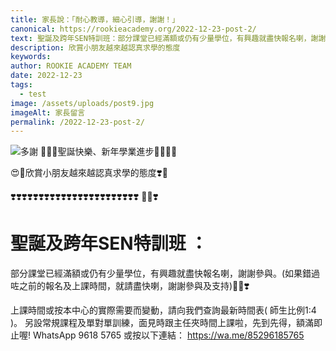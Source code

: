 ```yaml
---
title: 家長說：「耐心教導，細心引導，謝謝！」
canonical: https://rookieacademy.org/2022-12-23-post-2/
text: 聖誕及跨年SEN特訓班：部分課堂已經滿額或仍有少量學位，有興趣就盡快報名喇，謝謝參與。(如果錯過咗之前的報名及上課時間，就請盡快喇，謝謝參與及支持)
description: 欣賞小朋友越來越認真求學的態度
keywords: 
author: ROOKIE ACADEMY TEAM
date: 2022-12-23
tags:
  - test
image: /assets/uploads/post9.jpg
imageAlt: 家長留言
permalink: /2022-12-23-post-2/
---
```

![多謝](/assets/uploads/posta.jpg)
🥰🎅🏻聖誕快樂、新年學業進步🧸👶🏼📝

😍💞欣賞小朋友越來越認真求學的態度❣️💖

❣️❣️❣️❣️❣️❣️❣️❣️❣️❣️❣️❣️❣️❣️❣️❣️❣️❣️❣️❣️❣️❣️❣️
🎅🏻❣️ 
# 聖誕及跨年SEN特訓班 ：
部分課堂已經滿額或仍有少量學位，有興趣就盡快報名喇，謝謝參與。(如果錯過咗之前的報名及上課時間，就請盡快喇，謝謝參與及支持)🎅🏻❣️

上課時間或按本中心的實際需要而變動，請向我們查詢最新時間表( 師生比例1:4 )。
另設常規課程及單對單訓練，面見時跟主任夾時間上課啦，先到先得，額滿即止喔!
WhatsApp 9618 5765 或按以下連結：
https://wa.me/85296185765
